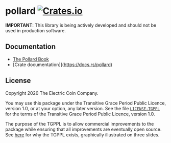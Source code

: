 # pollard [![Crates.io](https://img.shields.io/crates/v/pollard.svg)](https://crates.io/crates/pollard) #

**IMPORTANT**: This library is being actively developed and should not be used in production software.

## Documentation

- [The Pollard Book](https://zcash.github.io/pollard/)
- [Crate documentation]](https://docs.rs/pollard)

## License

Copyright 2020 The Electric Coin Company.

You may use this package under the Transitive Grace Period Public Licence,
version 1.0, or at your option, any later version. See the file
[`LICENSE-TGPPL`](LICENSE-TGPPL) for the terms of the Transitive Grace Period
Public Licence, version 1.0.

The purpose of the TGPPL is to allow commercial improvements to the package
while ensuring that all improvements are eventually open source. See
[here](https://tahoe-lafs.org/~zooko/tgppl.pdf) for why the TGPPL exists,
graphically illustrated on three slides.

